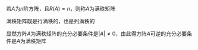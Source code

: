 若$A$为$n$阶方阵，且$R(A)=n$，则称$A$为满秩矩阵

满秩矩阵既是行满秩的，也是列满秩的

显然方阵$A$为满秩矩阵的充分必要条件是$|A|\ne 0$，由此得方阵$A$可逆的充分必要条件是$A$为满秩矩阵